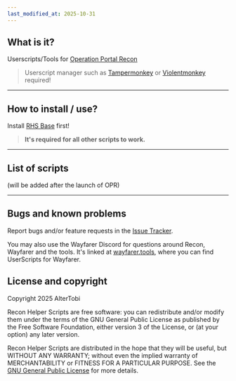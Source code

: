 ```yaml
---
last_modified_at: 2025-10-31
---
```


## What is it?
Userscripts/Tools for [Operation Portal Recon](https://opr.ingress.com/)
> Userscript manager such as [Tampermonkey](https://tampermonkey.net/) or [Violentmonkey](https://violentmonkey.github.io/) required!

---

## How to install / use?
Install [RHS Base](rhs-base.user.js) first!
> **It's required for all other scripts to work.**

---

## List of scripts
(will be added after the launch of OPR)

---

## Bugs and known problems

Report bugs and/or feature requests in the [Issue Tracker](https://github.com/AlterTobi/Recon-Helper-Scripts/issues).

You may also use the Wayfarer Discord for questions around Recon, Wayfarer and the tools.
It's linked at [wayfarer.tools](https://wayfarer.tools/), where you can find UserScripts for Wayfarer.

## License and copyright

Copyright 2025 AlterTobi

Recon Helper Scripts are free software: you can redistribute and/or modify
them under the terms of the GNU General Public License as published by
the Free Software Foundation, either version 3 of the License, or
(at your option) any later version.

Recon Helper Scripts are distributed in the hope that they will be useful,
but WITHOUT ANY WARRANTY; without even the implied warranty of
MERCHANTABILITY or FITNESS FOR A PARTICULAR PURPOSE. See the
[GNU General Public License](LICENSE.txt) for more details.
